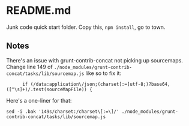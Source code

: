 # README.md

Junk code quick start folder. Copy this, ```npm install```, go to town.

## Notes

There's an issue with grunt-contrib-concat not picking up sourcemaps. Change line 149 of ```./node_modules/grunt-contrib-concat/tasks/lib/sourcemap.js``` like so to fix it:

```
      if (/data:application\/json;(charset[:=]utf-8;)?base64,([^\s]+)/.test(sourceMapFile)) {
```

Here's a one-liner for that:

```
sed -i .bak '149s/charset:/charset\[:=\]/' ./node_modules/grunt-contrib-concat/tasks/lib/sourcemap.js
```
